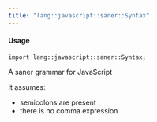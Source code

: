 ```yaml
---
title: "lang::javascript::saner::Syntax"
---
```


#### Usage

`import lang::javascript::saner::Syntax;`


A saner grammar for JavaScript

It assumes:
- semicolons are present
- there is no comma expression


